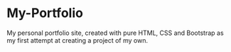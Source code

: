# My-Portfolio
My personal portfolio site, created with pure HTML, CSS and Bootstrap as my first attempt at creating a project of my own.
